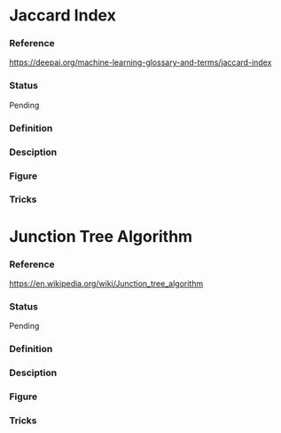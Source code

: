 # Jaccard Index
### Reference
https://deepai.org/machine-learning-glossary-and-terms/jaccard-index
### Status
Pending
### Definition
### Desciption
### Figure
### Tricks

# Junction Tree Algorithm
### Reference
https://en.wikipedia.org/wiki/Junction_tree_algorithm
### Status
Pending
### Definition
### Desciption
### Figure
### Tricks

